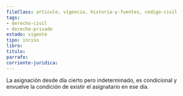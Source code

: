 ```yaml
---
fileClass: articulo, vigencia, historia-y-fuentes, codigo-civil
tags:
- derecho-civil
- derecho-privado
estado: vigente
tipo: inciso
libro:
titulo:
parrafo:
corriente-juridica:
---
```

La asignación desde día cierto pero indeterminado, es condicional y envuelve la condición de existir el asignatario en ese día.